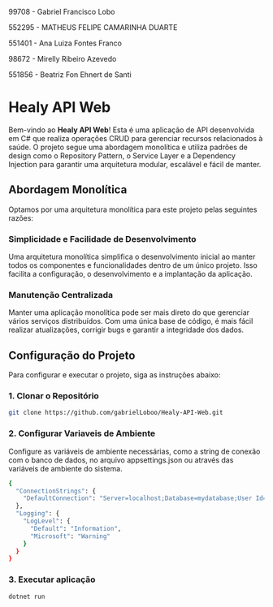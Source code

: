 99708 - Gabriel Francisco Lobo

552295 - MATHEUS FELIPE CAMARINHA DUARTE

551401 - Ana Luiza Fontes Franco

98672 - Mirelly Ribeiro Azevedo

551856 - Beatriz Fon Ehnert de Santi


# Healy API Web

Bem-vindo ao **Healy API Web**! Esta é uma aplicação de API desenvolvida em C# que realiza operações CRUD para gerenciar recursos relacionados à saúde. O projeto segue uma abordagem monolítica e utiliza padrões de design como o Repository Pattern, o Service Layer e a Dependency Injection para garantir uma arquitetura modular, escalável e fácil de manter.

## Abordagem Monolítica

Optamos por uma arquitetura monolítica para este projeto pelas seguintes razões:

### Simplicidade e Facilidade de Desenvolvimento

Uma arquitetura monolítica simplifica o desenvolvimento inicial ao manter todos os componentes e funcionalidades dentro de um único projeto. Isso facilita a configuração, o desenvolvimento e a implantação da aplicação.

### Manutenção Centralizada

Manter uma aplicação monolítica pode ser mais direto do que gerenciar vários serviços distribuídos. Com uma única base de código, é mais fácil realizar atualizações, corrigir bugs e garantir a integridade dos dados.

## Configuração do Projeto

Para configurar e executar o projeto, siga as instruções abaixo:

### 1. Clonar o Repositório

```bash
git clone https://github.com/gabrielLoboo/Healy-API-Web.git
```

### 2. Configurar Variaveis de Ambiente

Configure as variáveis de ambiente necessárias, como a string de conexão com o banco de dados, no arquivo appsettings.json ou através das variáveis de ambiente do sistema.

```bash
{
  "ConnectionStrings": {
    "DefaultConnection": "Server=localhost;Database=mydatabase;User Id=myuser;Password=mypassword;"
  },
  "Logging": {
    "LogLevel": {
      "Default": "Information",
      "Microsoft": "Warning"
    }
  }
}
```

### 3. Executar aplicação

```bash
dotnet run
```
